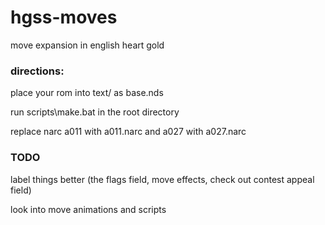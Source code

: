 # hgss-moves
 move expansion in english heart gold

### directions:
 place your rom into text/ as base.nds

 run scripts\make.bat in the root directory
 
 replace narc a011 with a011.narc and a027 with a027.narc

### TODO
 label things better (the flags field, move effects, check out contest appeal field)
 
 look into move animations and scripts
